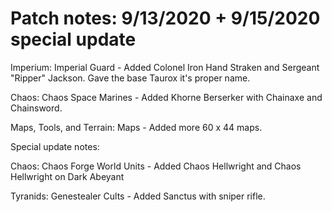 # Patch notes: 9/13/2020 + 9/15/2020 special update

Imperium: Imperial Guard - Added Colonel Iron Hand Straken and Sergeant "Ripper" Jackson. Gave the base Taurox it's proper name.

Chaos: Chaos Space Marines - Added Khorne Berserker with Chainaxe and Chainsword.

Maps, Tools, and Terrain: Maps - Added more 60 x 44 maps.

Special update notes:

Chaos: Chaos Forge World Units - Added Chaos Hellwright and Chaos Hellwright on Dark Abeyant

Tyranids: Genestealer Cults - Added Sanctus with sniper rifle.
